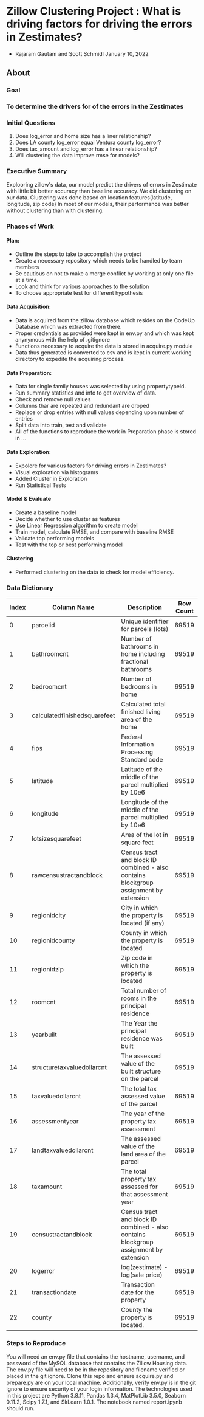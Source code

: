 # Zillow Clustering Project : What is driving factors for driving the errors in Zestimates?
- Rajaram Gautam and Scott Schmidl             January 10, 2022


## About

### Goal
### To determine the drivers for of the errors in the Zestimates

### Initial Questions

1) Does log_error and home size has a liner relationship?
2) Does LA county log_error equal Ventura county log_error?
3) Does tax_amount and log_error has a linear relationship?
4) Will clustering the data improve rmse for models?

### Executive Summary
Explooring zillow's data, our model predict the drivers of errors in Zestimate with little bit better accuracy than baseline accuracy. We did clustering on our data. Clustering was done based on location features(latitude, longitude, zip code) In most of our models, their performance was better without clustering than with clustering.

### Phases of Work
#### Plan:
- Outline the steps to take to accomplish the project
- Create a necessary repository which needs to be handled by team members
- Be cautious on not to make a merge conflict by working at only one file at a time.
- Look and think for various approaches to the solution
- To choose appropriate test for different hypothesis

#### Data Acquisition:
- Data is acquired from the zillow database which resides on the CodeUp Database which was extracted from there.
- Proper credentials as provided were kept in env.py and which was kept anynymous with the help of .gitignore
- Functions necessary to acquire the data is stored in acquire.py module
- Data thus generated is converted to csv and is kept in current working directory to expedite the acquiring process.

#### Data Preparation:
- Data for single family houses was selected by using propertytypeid.
- Run summary statistics and info to get overview of data.
- Check and remove null values
- Columns thar are repeated and redundant are droped
- Replace or drop entries with null values depending upon number of entries
- Split data into train, test and validate
- All of the functions to reproduce the work in Preparation phase is stored in ...

#### Data Exploration:
- Expolore for various factors for driving errors in Zestimates?
- Visual exploration via histograms
- Added Cluster in Exploration
- Run Statistical Tests


#### Model & Evaluate
- Create a baseline model
- Decide whether to use cluster as features
- Use Linear Regression algorithm to create model
- Train model, calculate RMSE, and compare with baseline RMSE
- Validate top performing models
- Test with the top or best performing model

#### Clustering
- Performed clustering on the data to check for model efficiency.

### Data Dictionary

|Index | Column Name | Description | Row Count 
|---|---|---|---|
|0 |  parcelid                      | Unique identifier for parcels (lots)                                                  |69519
|1 |  bathroomcnt                   | Number of bathrooms in home including fractional bathrooms                            |69519
|2 |  bedroomcnt                    | Number of bedrooms in home                                                            |69519
|3 |  calculatedfinishedsquarefeet  | Calculated total finished living area of the home                                     |69519
|4 |  fips                          | Federal Information Processing Standard code                                          |69519
|5 |  latitude                      | Latitude of the middle of the parcel multiplied by 10e6                               |69519
|6 |  longitude                     | Longitude of the middle of the parcel multiplied by 10e6                              |69519
|7 |  lotsizesquarefeet             | Area of the lot in square feet                                                        |69519
|8 |  rawcensustractandblock        | Census tract and block ID combined - also contains blockgroup assignment by extension |69519
|9 |  regionidcity                  | City in which the property is located (if any)                                        |69519
|10|  regionidcounty                | County in which the property is located                                               |69519
|11|  regionidzip                   | Zip code in which the property is located                                             |69519
|12|  roomcnt                       | Total number of rooms in the principal residence                                      |69519
|13|  yearbuilt                     | The Year the principal residence was built                                            |69519
|14|  structuretaxvaluedollarcnt    | The assessed value of the built structure on the parcel                               |69519
|15|  taxvaluedollarcnt             | The total tax assessed value of the parcel                                            |69519
|16|  assessmentyear                | The year of the property tax assessment                                               |69519
|17|  landtaxvaluedollarcnt         | The assessed value of the land area of the parcel                                     |69519
|18|  taxamount                     | The total property tax assessed for that assessment year                              |69519
|19|  censustractandblock           | Census tract and block ID combined - also contains blockgroup assignment by extension |69519
|20|  logerror                      |log(zestimate) - log(sale price)                                                       |69519
|21|  transactiondate               |Transaction date for the property                                                      |69519
|22|  county                        |County the property is located.                                                        |69519




### Steps to Reproduce

You will need an env.py file that contains the hostname, username, and password of the MySQL database that contains the Zillow Housing data. The env.py file will need to be in the repository and filename verified or placed in the git ignore. Clone this repo and ensure acquire.py and prepare.py are on your local machine. Additionally, verify env.py is in the git ignore to ensure security of your login information. The technologies used in this project are Python 3.8.11, Pandas 1.3.4, MatPlotLib 3.5.0, Seaborn 0.11.2, Scipy 1.7.1, and SkLearn 1.0.1. The notebook named report.ipynb should run.
